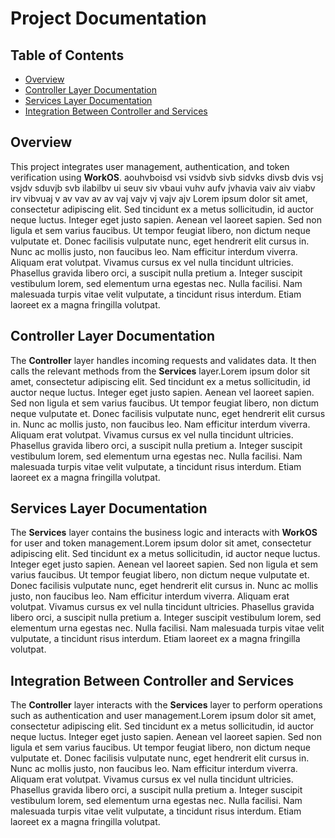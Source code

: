 # Project Documentation

## Table of Contents
- [Overview](#overview)
- [Controller Layer Documentation](#controller-layer-documentation)
- [Services Layer Documentation](#services-layer-documentation)
- [Integration Between Controller and Services](#integration-between-controller-and-services)

## Overview
This project integrates user management, authentication, and token verification using **WorkOS**.
aouhvboisd vsi vsidvb sivb sidvks divsb dvis vsj vsjdv sduvjb svb ilabilbv ui seuv siv vbaui vuhv aufv jvhavia vaiv aiv viabv irv vibvuaj v av vav av av vaj vajv vj vajv ajv Lorem ipsum dolor sit amet, consectetur adipiscing elit. Sed tincidunt ex a metus sollicitudin, id auctor neque luctus. Integer eget justo sapien. Aenean vel laoreet sapien. Sed non ligula et sem varius faucibus. Ut tempor feugiat libero, non dictum neque vulputate et. Donec facilisis vulputate nunc, eget hendrerit elit cursus in. Nunc ac mollis justo, non faucibus leo. Nam efficitur interdum viverra. Aliquam erat volutpat. Vivamus cursus ex vel nulla tincidunt ultricies. Phasellus gravida libero orci, a suscipit nulla pretium a. Integer suscipit vestibulum lorem, sed elementum urna egestas nec. Nulla facilisi. Nam malesuada turpis vitae velit vulputate, a tincidunt risus interdum. Etiam laoreet ex a magna fringilla volutpat.

## Controller Layer Documentation
The **Controller** layer handles incoming requests and validates data. It then calls the relevant methods from the **Services** layer.Lorem ipsum dolor sit amet, consectetur adipiscing elit. Sed tincidunt ex a metus sollicitudin, id auctor neque luctus. Integer eget justo sapien. Aenean vel laoreet sapien. Sed non ligula et sem varius faucibus. Ut tempor feugiat libero, non dictum neque vulputate et. Donec facilisis vulputate nunc, eget hendrerit elit cursus in. Nunc ac mollis justo, non faucibus leo. Nam efficitur interdum viverra. Aliquam erat volutpat. Vivamus cursus ex vel nulla tincidunt ultricies. Phasellus gravida libero orci, a suscipit nulla pretium a. Integer suscipit vestibulum lorem, sed elementum urna egestas nec. Nulla facilisi. Nam malesuada turpis vitae velit vulputate, a tincidunt risus interdum. Etiam laoreet ex a magna fringilla volutpat.

## Services Layer Documentation
The **Services** layer contains the business logic and interacts with **WorkOS** for user and token management.Lorem ipsum dolor sit amet, consectetur adipiscing elit. Sed tincidunt ex a metus sollicitudin, id auctor neque luctus. Integer eget justo sapien. Aenean vel laoreet sapien. Sed non ligula et sem varius faucibus. Ut tempor feugiat libero, non dictum neque vulputate et. Donec facilisis vulputate nunc, eget hendrerit elit cursus in. Nunc ac mollis justo, non faucibus leo. Nam efficitur interdum viverra. Aliquam erat volutpat. Vivamus cursus ex vel nulla tincidunt ultricies. Phasellus gravida libero orci, a suscipit nulla pretium a. Integer suscipit vestibulum lorem, sed elementum urna egestas nec. Nulla facilisi. Nam malesuada turpis vitae velit vulputate, a tincidunt risus interdum. Etiam laoreet ex a magna fringilla volutpat.

## Integration Between Controller and Services
The **Controller** layer interacts with the **Services** layer to perform operations such as authentication and user management.Lorem ipsum dolor sit amet, consectetur adipiscing elit. Sed tincidunt ex a metus sollicitudin, id auctor neque luctus. Integer eget justo sapien. Aenean vel laoreet sapien. Sed non ligula et sem varius faucibus. Ut tempor feugiat libero, non dictum neque vulputate et. Donec facilisis vulputate nunc, eget hendrerit elit cursus in. Nunc ac mollis justo, non faucibus leo. Nam efficitur interdum viverra. Aliquam erat volutpat. Vivamus cursus ex vel nulla tincidunt ultricies. Phasellus gravida libero orci, a suscipit nulla pretium a. Integer suscipit vestibulum lorem, sed elementum urna egestas nec. Nulla facilisi. Nam malesuada turpis vitae velit vulputate, a tincidunt risus interdum. Etiam laoreet ex a magna fringilla volutpat.
